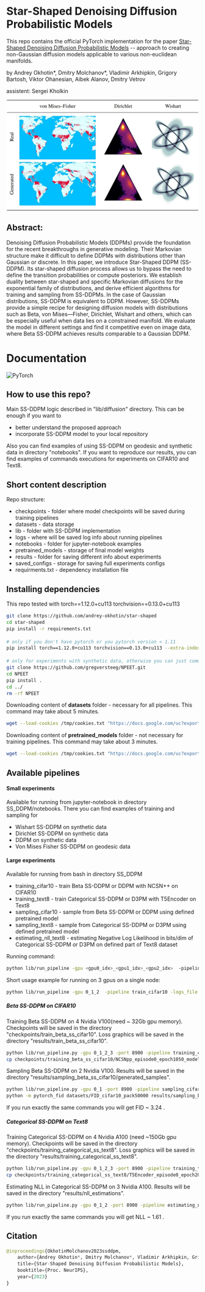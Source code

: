 # Star-Shaped Denoising Diffusion Probabilistic Models
This repo contains the official PyTorch implementation for the paper [Star-Shaped Denoising Diffusion Probabilistic Models](https://arxiv.org/abs/2302.05259) -- approach to creating non-Gaussian diffusion models applicable to various non-euclidean manifolds.

by Andrey Okhotin\*, Dmitry Molchanov\*, Vladimir Arkhipkin, Grigory Bartosh, Viktor Ohanesian, Aibek Alanov, Dmitry Vetrov

assistent: Sergei Kholkin

![](https://github.com/andrey-okhotin/star-shaped/blob/main/results/demo.jpg)


## Abstract:
Denoising Diffusion Probabilistic Models (DDPMs) provide the foundation for
the recent breakthroughs in generative modeling. Their Markovian structure make it difficult to define DDPMs with distributions other than Gaussian or discrete. In this paper, we introduce Star-Shaped DDPM (SS-DDPM). Its star-shaped diffusion process allows us to bypass the need to define the transition probabilities or compute posteriors. We establish duality between star-shaped and specific Markovian diffusions for the exponential family of distributions, and derive efficient algorithms for training and sampling from SS-DDPMs. In the case of Gaussian distributions, SS-DDPM is equivalent to DDPM. However, SS-DDPMs provide a simple recipe for designing diffusion models with distributions such as Beta, von Mises—Fisher, Dirichlet, Wishart and others, which can be especially useful when data lies on a constrained manifold. We evaluate the model in different settings and find it competitive even on image data, where Beta SS-DDPM achieves results comparable to a Gaussian DDPM.


# Documentation

![PyTorch](https://img.shields.io/badge/PyTorch-%23EE4C2C.svg?style=for-the-badge&logo=PyTorch&logoColor=white)


## How to use this repo?
Main SS-DDPM logic described in "lib/diffusion" directory. This can be enough if you want to
* better understand the proposed approach
* incorporate SS-DDPM model to your local repository

Also you can find examples of using SS-DDPM on geodesic and synthetic data in directory "notebooks". If you want to reproduce our results, you can find examples of commands executions for experiments on CIFAR10 and Text8.

## Short content description
Repo structure:
* checkpoints - folder where model checkpoints will be saved during training pipelines
* datasets - data storage
* lib - folder with SS-DDPM implementation
* logs - where will be saved log info about running pipelines
* notebooks - folder for jupyter-notebook examples
* pretrained_models - storage of final model weights
* results - folder for saving different info about experiments
* saved_configs - storage for saving full experiments configs
* requirments.txt - dependency installation file


## Installing dependencies
This repo tested with torch==1.12.0+cu113 torchvision==0.13.0+cu113
```bash
git clone https://github.com/andrey-okhotin/star-shaped
cd star-shaped
pip install -r requirements.txt

# only if you don't have pytorch or you pytorch version < 1.11
pip install torch==1.12.0+cu113 torchvision==0.13.0+cu113 --extra-index-url https://download.pytorch.org/whl/cu113

# only for experiments with synthetic data, otherwise you can just comment all 'import npeet'
git clone https://github.com/gregversteeg/NPEET.git
cd NPEET
pip install .
cd ../
rm -rf NPEET
```
Downloading content of **datasets** folder - necessary for all pipelines. This command may take about 5 minutes.
```bash
wget --load-cookies /tmp/cookies.txt "https://docs.google.com/uc?export=download&confirm=$(wget --quiet --save-cookies /tmp/cookies.txt --keep-session-cookies --no-check-certificate 'https://docs.google.com/uc?export=download&id=1Mwx2BxILkANxnzgiP005oB2Z-oHvCdyk' -O- | sed -rn 's/.*confirm=([0-9A-Za-z_]+).*/\1\n/p')&id=1Mwx2BxILkANxnzgiP005oB2Z-oHvCdyk" -O datasets.7z && rm -rf /tmp/cookies.txt && py7zr x datasets.7z && rm datasets.7z
```
Downloading content of **pretrained_models** folder - not necessary for training pipelines. This command may take about 3 minutes.
```bash
wget --load-cookies /tmp/cookies.txt "https://docs.google.com/uc?export=download&confirm=$(wget --quiet --save-cookies /tmp/cookies.txt --keep-session-cookies --no-check-certificate 'https://docs.google.com/uc?export=download&id=1qdguMPPtYLB7ZgkwMpoGwMIdQgXpIuI4' -O- | sed -rn 's/.*confirm=([0-9A-Za-z_]+).*/\1\n/p')&id=1qdguMPPtYLB7ZgkwMpoGwMIdQgXpIuI4" -O pretrained_models.7z && rm -rf /tmp/cookies.txt && py7zr x pretrained_models.7z && rm pretrained_models.7z
```

## Available pipelines

#### Small experiments
Available for running from jupyter-notebook in directory SS_DDPM/notebooks. There you can find examples of training and sampling for
- Wishart SS-DDPM on synthetic data
- Dirichlet SS-DDPM on synthetic data
- DDPM on synthetic data
- Von Mises Fisher SS-DDPM on geodesic data

#### Large experiments
Available for running from bash in directory SS_DDPM
- training_cifar10   - train Beta SS-DDPM or DDPM with NCSN++ on CIFAR10 
- training_text8     - train Categorical SS-DDPM or D3PM with T5Encoder on Text8
- sampling_cifar10 - sample from Beta SS-DDPM or DDPM using defined pretrained model
- sampling_text8 - sample from Categorical SS-DDPM or D3PM using defined pretrained model
- estimating_nll_text8 - estimating Negative Log Likelihood in bits/dim of Categorical SS-DDPM or D3PM on defined part of Text8 dataset

Running command:
```bash
python lib/run_pipeline -gpu <gpu0_idx>_<gpu1_idx>_<gpu2_idx>  -pipeline <pipeline_name> -logs_file <name_of_txt_file_to_write_execution_info>  -port <available_port_for_processes_sync>   . . .   "other_pipeline_arguments"
```
Short usage example for running on 3 gpus on a single node:
```bash
python lib/run_pipeline -gpu 0_1_2  -pipeline train_cifar10 -logs_file logs_train_cifar10.txt -port 8890    . . . "other_pipeline_arguments"
```

##### Beta SS-DDPM on CIFAR10

Training Beta SS-DDPM on 4 Nvidia V100(need ~ 32Gb gpu memory). Checkpoints will be saved in the directory "checkpoints/train_beta_ss_cifar10". Loss graphics will be saved in the directory "results/train_beta_ss_cifar10".
```bash
python lib/run_pipeline.py -gpu 0_1_2_3 -port 8900 -pipeline training_cifar10 -diffusion beta_ss -loss KL_rescaled -save_folder train_beta_ss_cifar10 -logs_file logs_training_beta_ss_cifar10.txt
cp checkpoints/training_beta_ss_cifar10/NCSNpp_episode0_epoch1050_model.pt pretrained_models/ncsnpp-cifar10_beta-ss.pt
```
Sampling Beta SS-DDPM on 2 Nvidia V100. Results will be saved in the directory "results/sampling_beta_ss_cifar10/generated_samples".
```bash
python lib/run_pipeline.py -gpu 0_1 -port 8900 -pipeline sampling_cifar10 -diffusion beta_ss -num_sampling_steps 1000 -pretrained_model ncsnpp-cifar10_beta-ss.pt -num_samples 50000 -save_folder sampling_beta_ss_cifar10 -logs_file logs_sampling_beta_ss.txt
python -m pytorch_fid datasets/FID_cifar10_pack50000 results/sampling_beta_ss_cifar10/generated_samples
```
If you run exactly the same commands you will get FID ~ 3.24 .

##### Categorical SS-DDPM on Text8
Training Categorical SS-DDPM on 4 Nvidia A100 (need ~150Gb gpu memory). Checkpoints will be saved in the directory "checkpoints/training_categorical_ss_text8". Loss graphics will be saved in the directory "results/training_categorical_ss_text8".
```bash
python lib/run_pipeline.py -gpu 0_1_2_3 -port 8900 -pipeline training_text8 -diffusion categorical_ss -loss KL -save_folder training_categorical_ss_text8 -logs_file logs_training_categorical_ss.txt
cp checkpoints/training_categorical_ss_text8/T5Encoder_episode0_epoch2016_model.pt pretrained_models/t5base-text8_categorical-ss_fully-trained.pt
```
Estimating NLL in Categorical SS-DDPM on 3 Nvidia A100. Results will be saved in the directory "results/nll_estimations". 
```bash
python lib/run_pipeline.py -gpu 0_1_2 -port 8900 -pipeline estimating_nll_text8 -diffusion categorical_ss -pretrained_model t5base-text8_categorical-ss_fully-trained.pt -num_samples -1 -batch_size 1536 -dataset_part test -num_iwae_trajectories 1 -save_folder nll_text8_categorical-ss -logs_file logs_nll_text8_categorical_ss.txt
```
If you run exactly the same commands you will get NLL ~ 1.61 .




## Citation


```python
@inproceedings{OkhotinMolchanov2023ssddpm,
	author={Andrey Okhotin*, Dmitry Molchanov*, Vladimir Arkhipkin, Grigory Bartosh, Viktor Ohanesian, Aibek Alanov, Dmitry Vetrov},
	title={Star-Shaped Denoising Diffusion Probabilistic Models},
	booktitle={Proc. NeurIPS},
	year={2023}
}
```





